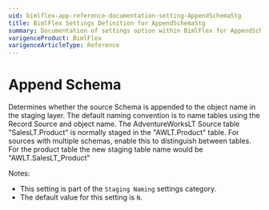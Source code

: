 ```yaml
---
uid: bimlflex-app-reference-documentation-setting-AppendSchemaStg
title: BimlFlex Settings Definition for AppendSchemaStg
summary: Documentation of settings option within BimlFlex for AppendSchemaStg
varigenceProduct: BimlFlex
varigenceArticleType: Reference
---
```


# Append Schema

Determines whether the source Schema is appended to the object name in the staging layer. The default naming convention is to name tables using the Record Source and object name. The AdventureWorksLT Source table "SalesLT.Product" is normally staged in the "AWLT.Product" table. For sources with multiple schemas, enable this to distinguish between tables. For the product table the new staging table name would be "AWLT.SalesLT_Product"

Notes:
* This setting is part of the `Staging Naming` settings category.
 * The default value for this setting is `N`.